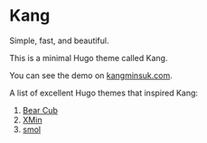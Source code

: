 # Kang

Simple, fast, and beautiful.

This is a minimal Hugo theme called Kang.

You can see the demo on [kangminsuk.com](https://kangminsuk.com).

A list of excellent Hugo themes that inspired Kang:

1. [Bear Cub](https://github.com/clente/hugo-bearcub)
2. [XMin](https://github.com/yihui/hugo-xmin)
3. [smol](https://github.com/sumnerevans/smol)